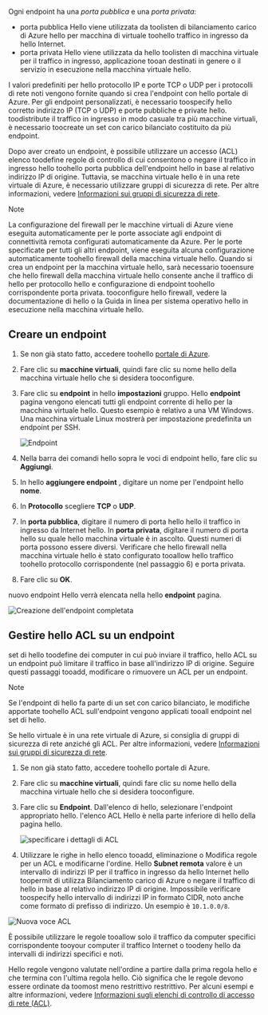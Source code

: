 
Ogni endpoint ha una *porta pubblica* e una *porta privata*:

* porta pubblica Hello viene utilizzata da toolisten di bilanciamento carico di Azure hello per macchina di virtuale toohello traffico in ingresso da hello Internet.
* porta privata Hello viene utilizzata da hello toolisten di macchina virtuale per il traffico in ingresso, applicazione tooan destinati in genere o il servizio in esecuzione nella macchina virtuale hello.

I valori predefiniti per hello protocollo IP e porte TCP o UDP per i protocolli di rete noti vengono fornite quando si crea l'endpoint con hello portale di Azure. Per gli endpoint personalizzati, è necessario toospecify hello corretto indirizzo IP (TCP o UDP) e porte pubbliche e private hello. toodistribute il traffico in ingresso in modo casuale tra più macchine virtuali, è necessario toocreate un set con carico bilanciato costituito da più endpoint.

Dopo aver creato un endpoint, è possibile utilizzare un accesso (ACL) elenco toodefine regole di controllo di cui consentono o negare il traffico in ingresso hello toohello porta pubblica dell'endpoint hello in base al relativo indirizzo IP di origine. Tuttavia, se macchina virtuale hello è in una rete virtuale di Azure, è necessario utilizzare gruppi di sicurezza di rete. Per altre informazioni, vedere [Informazioni sui gruppi di sicurezza di rete](../articles/virtual-network/virtual-networks-nsg.md).

> [!NOTE]
> La configurazione del firewall per le macchine virtuali di Azure viene eseguita automaticamente per le porte associate agli endpoint di connettività remota configurati automaticamente da Azure. Per le porte specificate per tutti gli altri endpoint, viene eseguita alcuna configurazione automaticamente toohello firewall della macchina virtuale hello. Quando si crea un endpoint per la macchina virtuale hello, sarà necessario tooensure che hello firewall della macchina virtuale hello consente anche il traffico di hello per protocollo hello e configurazione di endpoint toohello corrispondente porta privata. tooconfigure hello firewall, vedere la documentazione di hello o la Guida in linea per sistema operativo hello in esecuzione nella macchina virtuale hello.
>
>

## <a name="create-an-endpoint"></a>Creare un endpoint
1. Se non già stato fatto, accedere toohello [portale di Azure](https://portal.azure.com).
2. Fare clic su **macchine virtuali**, quindi fare clic su nome hello della macchina virtuale hello che si desidera tooconfigure.
3. Fare clic su **endpoint** in hello **impostazioni** gruppo. Hello **endpoint** pagina vengono elencati tutti gli endpoint corrente di hello per la macchina virtuale hello. Questo esempio è relativo a una VM Windows. Una macchina virtuale Linux mostrerà per impostazione predefinita un endpoint per SSH.

   <!-- ![Endpoints](./media/virtual-machines-common-classic-setup-endpoints/endpointswindows.png) -->
   ![Endpoint](./media/virtual-machines-common-classic-setup-endpoints/endpointsblade.png)

4. Nella barra dei comandi hello sopra le voci di endpoint hello, fare clic su **Aggiungi**.
5. In hello **aggiungere endpoint** , digitare un nome per l'endpoint hello **nome**.
6. In **Protocollo** scegliere **TCP** o **UDP**.
7. In **porta pubblica**, digitare il numero di porta hello hello il traffico in ingresso da Internet hello. In **porta privata**, digitare il numero di porta hello su quale hello macchina virtuale è in ascolto. Questi numeri di porta possono essere diversi. Verificare che hello firewall nella macchina virtuale hello è stato configurato tooallow hello traffico toohello protocollo corrispondente (nel passaggio 6) e porta privata.
10. Fare clic su **OK**.

nuovo endpoint Hello verrà elencata nella hello **endpoint** pagina.

![Creazione dell'endpoint completata](./media/virtual-machines-common-classic-setup-endpoints/endpointcreated.png)

## <a name="manage-hello-acl-on-an-endpoint"></a>Gestire hello ACL su un endpoint
set di hello toodefine dei computer in cui può inviare il traffico, hello ACL su un endpoint può limitare il traffico in base all'indirizzo IP di origine. Seguire questi passaggi tooadd, modificare o rimuovere un ACL per un endpoint.

> [!NOTE]
> Se l'endpoint di hello fa parte di un set con carico bilanciato, le modifiche apportate toohello ACL sull'endpoint vengono applicati tooall endpoint nel set di hello.
>
>

Se hello virtuale è in una rete virtuale di Azure, si consiglia di gruppi di sicurezza di rete anziché gli ACL. Per altre informazioni, vedere [Informazioni sui gruppi di sicurezza di rete](../articles/virtual-network/virtual-networks-nsg.md).

1. Se non già stato fatto, accedere toohello portale di Azure.
2. Fare clic su **macchine virtuali**, quindi fare clic su nome hello della macchina virtuale hello che si desidera tooconfigure.
3. Fare clic su **Endpoint**. Dall'elenco di hello, selezionare l'endpoint appropriato hello. l'elenco ACL Hello è nella parte inferiore di hello della pagina hello.

   ![specificare i dettagli di ACL](./media/virtual-machines-common-classic-setup-endpoints/aclpreentry.png)

4. Utilizzare le righe in hello elenco tooadd, eliminazione o Modifica regole per un ACL e modificarne l'ordine. Hello **Subnet remota** valore è un intervallo di indirizzi IP per il traffico in ingresso da hello Internet hello toopermit di utilizza Bilanciamento carico di Azure o negare il traffico di hello in base al relativo indirizzo IP di origine. Impossibile verificare toospecify hello intervallo di indirizzi IP in formato CIDR, noto anche come formato di prefisso di indirizzo. Un esempio è `10.1.0.0/8`.

 ![Nuova voce ACL](./media/virtual-machines-common-classic-setup-endpoints/newaclentry.png)


È possibile utilizzare le regole tooallow solo il traffico da computer specifici corrispondente tooyour computer il traffico Internet o toodeny hello da intervalli di indirizzi specifici e noti.

Hello regole vengono valutate nell'ordine a partire dalla prima regola hello e che termina con l'ultima regola hello. Ciò significa che le regole devono essere ordinate da toomost meno restrittivo restrittivo. Per alcuni esempi e altre informazioni, vedere [Informazioni sugli elenchi di controllo di accesso di rete (ACL)](../articles/virtual-network/virtual-networks-acl.md).
